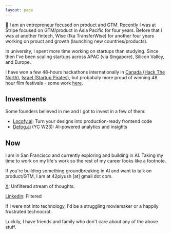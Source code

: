 ```yaml
---
layout: page
---
```


👋 I am an entrepreneur focused on product and GTM. Recently I was at Stripe focused on GTM/product in Asia Pacific for four years. Before that I was at another fintech, Wise (fka TransferWise) for another four years working on prouct and growth (launching new countries/products).

In university, I spent more time working on startups than studying. Since then I've been scaling startups across APAC (via Singapore), Silicon Valley, and Europe.

I have won a few 48-hours hackathons internationally in [Canada (Hack The North)](https://www.facebook.com/moesingapore/posts/congratulations-to-piyush-varanjani-a-final-year-information-systems-student-at-/10155302983587004/), [Israel (Startup Pirates)](https://blogs.timesofisrael.com/why-chutzpah-could-be-startup-nations-greatest-startup-secret-export/), but probabaly more proud of winning 48 hour film festivals - some work [here](https://piyush42.github.io/hello/create/). 

## Investments
Some founders believed in me and I got to invest in a few of them:
- [Locofy.ai](https://www.locofy.ai/): Turn your designs into production-ready frontend code
- [Defog.ai](https://defog.ai/) (YC W23): AI-powered analytics and insights

## Now
I am in San Francisco and currently exploring and building in AI. Taking my time to work on my life's work so the rest of my career looks like a footnote. 

If you're building something groundbreaking in AI and want to talk on product/GTM, I am at 42piyush [at] gmail dot com. 

[X](https://x.com/42piyush): Unfiltered stream of thoughts: 

[Linkedin](https://www.linkedin.com/in/piyushvjani/): Filtered

If I were not into technology, I'd be a struggling moviemaker or a happily frustrated technocrat.

Luckily, I have friends and family who don't care about any of the above stuff.
